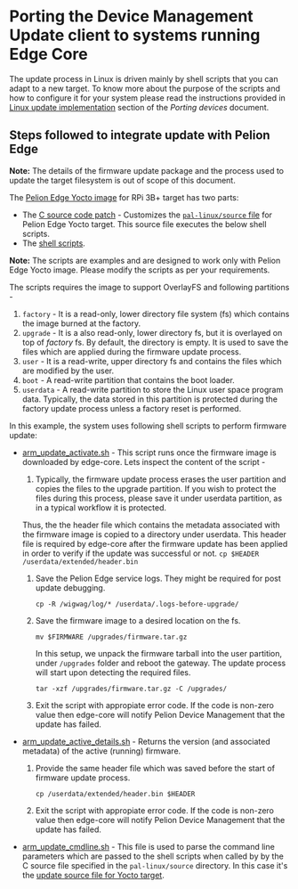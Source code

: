# Porting the Device Management Update client to systems running Edge Core

The update process in Linux is driven mainly by shell scripts that you can adapt to a new target. To know more about the purpose of the scripts and how to configure it for your system please read the instructions provided in [Linux update implementation](https://www.pelion.com/docs/device-management/current/porting/porting-the-device-management-update-client-to-linux-systems.html#linux-update-implementation) section of the *Porting devices* document.

## Steps followed to integrate update with Pelion Edge

**Note:** The details of the firmware update package and the process used to update the target filesystem is out of scope of this document.

The [Pelion Edge Yocto image](https://github.com/armPelionEdge/meta-pelion-edge) for RPi 3B+ target has two parts:
- The [C source code patch](https://github.com/armPelionEdge/meta-pelion-edge/blob/master/recipes-wigwag/mbed-edge-core/files/rpi3/0001-change-path-to-upgrade-scripts.patch) - Customizes the [`pal-linux/source` file](https://github.com/ARMmbed/mbed-cloud-client/blob/master/update-client-hub/modules/pal-linux/source/arm_uc_pal_linux_yocto_rpi.c) for Pelion Edge Yocto target. This source file executes the below shell scripts.
- The [shell scripts](https://github.com/armPelionEdge/meta-pelion-edge/tree/master/recipes-wigwag/mbed-edge-core/files/rpi3).

**Note:** The scripts are examples and are designed to work only with Pelion Edge Yocto image. Please modify the scripts as per your requirements.

The scripts requires the image to support OverlayFS and following partitions -
1. `factory` - It is a read-only, lower directory file system (fs) which contains the image burned at the factory.
1. `upgrade` - It is a also read-only, lower directory fs, but it is overlayed on top of *factory* fs. By default, the directory is empty. It is used to save the files which are applied during the firmware update process.
1. `user` - It is a read-write, upper directory fs and contains the files which are modified by the user.
1. `boot` - A read-write partition that contains the boot loader.
1. `userdata` - A read-write partition to store the Linux user space program data. Typically, the data stored in this partition is protected during the factory update process unless a factory reset is performed.

In this example, the system uses following shell scripts to perform firmware update:
- [arm_update_activate.sh](https://github.com/armPelionEdge/meta-pelion-edge/blob/master/recipes-wigwag/mbed-edge-core/files/rpi3/arm_update_activate.sh) - This script runs once the firmware image is downloaded by edge-core. Lets inspect the content of the script -
    1. Typically, the firmware update process erases the user partition and copies the files to the upgrade partition. If you wish to protect the files during this process, please save it under userdata partition, as in a typical workflow it is protected.

    Thus, the the header file which contains the metadata associated with the firmware image is copied to a directory under userdata. This header file is required by edge-core after the firmware update has been applied in order to verify if the update was successful or not.
        ```
        cp $HEADER /userdata/extended/header.bin
        ```

    1. Save the Pelion Edge service logs. They might be required for post update debugging.
        ```
        cp -R /wigwag/log/* /userdata/.logs-before-upgrade/
        ```

    1. Save the firmware image to a desired location on the fs.
        ```
        mv $FIRMWARE /upgrades/firmware.tar.gz
        ```

        In this setup, we unpack the firmware tarball into the user partition, under `/upgrades` folder and reboot the gateway. The update process will start upon detecting the required files.
        ```
        tar -xzf /upgrades/firmware.tar.gz -C /upgrades/
        ```

    1. Exit the script with appropiate error code. If the code is non-zero value then edge-core will notify Pelion Device Management that the update has failed.

- [arm_update_active_details.sh](https://github.com/armPelionEdge/meta-pelion-edge/blob/master/recipes-wigwag/mbed-edge-core/files/rpi3/arm_update_active_details.sh) - Returns the version (and associated metadata) of the active (running) firmware.

    1. Provide the same header file which was saved before the start of firmware update process.
        ```
        cp /userdata/extended/header.bin $HEADER
        ```

    1. Exit the script with appropiate error code. If the code is non-zero value then edge-core will notify Pelion Device Management that the update has failed.


- [arm_update_cmdline.sh](https://github.com/armPelionEdge/meta-pelion-edge/blob/master/recipes-wigwag/mbed-edge-core/files/rpi3/arm_update_cmdline.sh) - This file is used to parse the command line parameters which are passed to the shell scripts when called by by the C source file specified in the `pal-linux/source` directory. In this case it's the [update source file for Yocto target](https://github.com/ARMmbed/mbed-cloud-client/blob/master/update-client-hub/modules/pal-linux/source/arm_uc_pal_linux_yocto_rpi.c).

